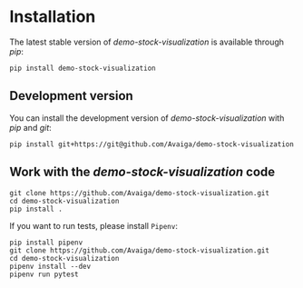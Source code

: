 # Installation

The latest stable version of _demo-stock-visualization_ is available through _pip_:
```
pip install demo-stock-visualization
```

## Development version

You can install the development version of _demo-stock-visualization_ with _pip_ and _git_:
```
pip install git+https://git@github.com/Avaiga/demo-stock-visualization
```

## Work with the _demo-stock-visualization_ code
```
git clone https://github.com/Avaiga/demo-stock-visualization.git
cd demo-stock-visualization
pip install .
```

If you want to run tests, please install `Pipenv`:
```
pip install pipenv
git clone https://github.com/Avaiga/demo-stock-visualization.git
cd demo-stock-visualization
pipenv install --dev
pipenv run pytest
```

